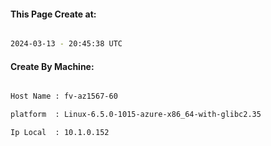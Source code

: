 
   
#### This Page Create at:

```bash

2024-03-13 - 20:45:38 UTC

```

#### Create By Machine:

```bash

Host Name : fv-az1567-60

platform  : Linux-6.5.0-1015-azure-x86_64-with-glibc2.35

Ip Local  : 10.1.0.152

```

